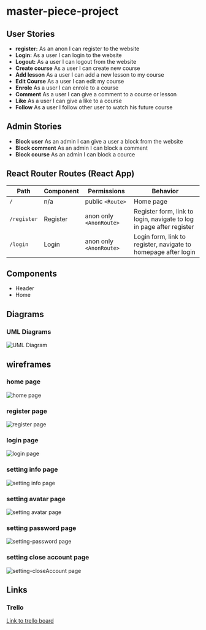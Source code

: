 # master-piece-project

## User Stories

- **register:** As an anon I can register to the website
- **Login:** As a user I can login to the website
- **Logout:** As a user I can logout from the website
- **Create course** As a user I can create new course
- **Add lesson** As a user I can add a new lesson to my course
- **Edit Course** As a user I can edit my course
- **Enrole** As a user I can enrole to a course
- **Comment** As a user I can give a comment to a course or lesson
- **Like** As a user I can give a like to a course
- **Follow** As a user I follow other user to watch his future course

## Admin Stories

- **Block user** As an admin I can give a user a block from the website
- **Block comment** As an admin I can block a comment
- **Block course** As an admin I can block a cource

## React Router Routes (React App)

| Path        | Component | Permissions             | Behavior                                                             |
| ----------- | --------- | ----------------------- | -------------------------------------------------------------------- |
| `/`         | n/a       | public `<Route>`        | Home page                                                            |
| `/register` | Register  | anon only `<AnonRoute>` | Register form, link to login, navigate to log in page after register |
| `/login`    | Login     | anon only `<AnonRoute>` | Login form, link to register, navigate to homepage after login       |

## Components

- Header
- Home

## Diagrams

### UML Diagrams

 <img src="./client-UML.drawio.png" alt="UML Diagram" />

## wireframes

### home page

 <img src=".\wireframes\home.drawio.png" alt="home page" />

### register page

 <img src=".\wireframes\register.drawio.png" alt="register page" />

### login page

 <img src=".\wireframes\login.drawio.png" alt="login page" />

### setting info page

 <img src=".\wireframes\setting-info.drawio.png" alt="setting info page" />

### setting avatar page

 <img src=".\wireframes\setting-avatar.drawio.png" alt="setting avatar page" />

### setting password page

 <img src=".\wireframes\setting-password.drawio.png" alt="setting-password page" />

### setting close account page

 <img src=".\wireframes\setting-closeAccount.drawio.png" alt="setting-closeAccount page" />

## Links

### Trello

[Link to trello board](https://trello.com/mbprojectmohammedalmuziny)
